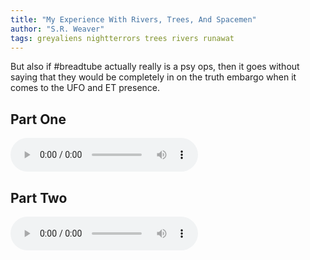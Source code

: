 ```yaml
---
title: "My Experience With Rivers, Trees, And Spacemen"
author: "S.R. Weaver"
tags: greyaliens nightterrors trees rivers runawat
---
```

But also if #breadtube actually really is a psy ops, then it goes without saying that they would be completely in on the truth embargo when it comes to the UFO and ET presence.

## Part One
<audio controls>
  <source src="https://lwflouisa.github.io/UploadedFairyRadio/Audio/MyExperienceWithTrees.mp3" type="audio/mpeg">
Your browser does not support the audio element.
</audio>

## Part Two
<audio controls>
  <source src="https://lwflouisa.github.io/UploadedFairyRadio/Audio/MyExperienceWithTreesPartTwo.mp3" type="audio/mpeg">
Your browser does not support the audio element.
</audio>
